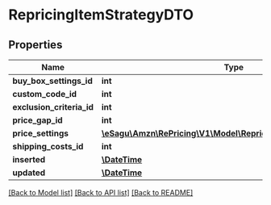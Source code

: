 # RepricingItemStrategyDTO

## Properties
Name | Type | Description | Notes
------------ | ------------- | ------------- | -------------
**buy_box_settings_id** | **int** |  | [optional] 
**custom_code_id** | **int** |  | [optional] 
**exclusion_criteria_id** | **int** |  | [optional] 
**price_gap_id** | **int** |  | [optional] 
**price_settings** | [**\eSagu\Amzn\RePricing\V1\Model\RepricingItemPriceSettingsDTO**](RepricingItemPriceSettingsDTO.md) |  | [optional] 
**shipping_costs_id** | **int** |  | [optional] 
**inserted** | [**\DateTime**](\DateTime.md) |  | [optional] 
**updated** | [**\DateTime**](\DateTime.md) |  | [optional] 

[[Back to Model list]](../README.md#documentation-for-models) [[Back to API list]](../README.md#documentation-for-api-endpoints) [[Back to README]](../README.md)



